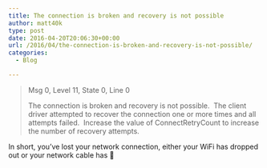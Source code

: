 ```yaml
---
title: The connection is broken and recovery is not possible
author: matt40k
type: post
date: 2016-04-20T20:06:30+00:00
url: /2016/04/the-connection-is-broken-and-recovery-is-not-possible/
categories:
  - Blog

---
```

> Msg 0, Level 11, State 0, Line 0
> 
> The connection is broken and recovery is not possible.  The client driver attempted to recover the connection one or more times and all attempts failed.  Increase the value of ConnectRetryCount to increase the number of recovery attempts.

In short, you&#8217;ve lost your network connection, either your WiFi has dropped out or your network cable has 🙂
